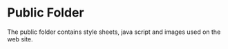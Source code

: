 # Public Folder
The public folder contains style sheets, java script and images used on the web site.  